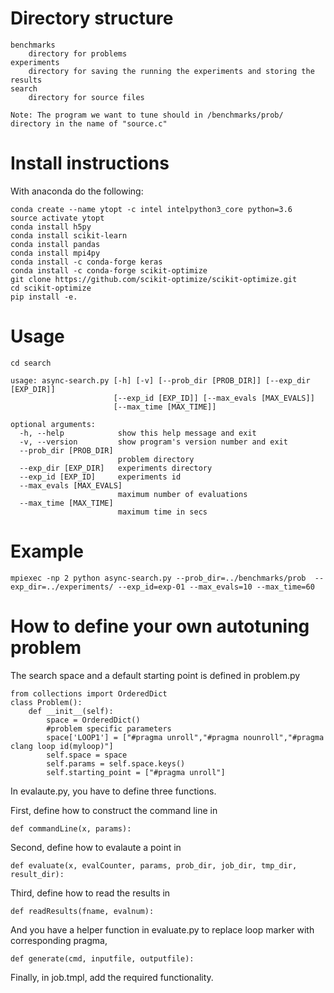 Directory structure 
===================
```
benchmarks
    directory for problems
experiments
    directory for saving the running the experiments and storing the results
search
    directory for source files
    
Note: The program we want to tune should in /benchmarks/prob/ directory in the name of "source.c"
```
Install instructions
====================

With anaconda do the following:

```
conda create --name ytopt -c intel intelpython3_core python=3.6
source activate ytopt
conda install h5py
conda install scikit-learn
conda install pandas
conda install mpi4py
conda install -c conda-forge keras
conda install -c conda-forge scikit-optimize
git clone https://github.com/scikit-optimize/scikit-optimize.git
cd scikit-optimize
pip install -e.
```
Usage
=====
```
cd search

usage: async-search.py [-h] [-v] [--prob_dir [PROB_DIR]] [--exp_dir [EXP_DIR]]
                       [--exp_id [EXP_ID]] [--max_evals [MAX_EVALS]]
                       [--max_time [MAX_TIME]]

optional arguments:
  -h, --help            show this help message and exit
  -v, --version         show program's version number and exit
  --prob_dir [PROB_DIR]
                        problem directory
  --exp_dir [EXP_DIR]   experiments directory
  --exp_id [EXP_ID]     experiments id
  --max_evals [MAX_EVALS]
                        maximum number of evaluations
  --max_time [MAX_TIME]
                        maximum time in secs
```
Example
=======
```
mpiexec -np 2 python async-search.py --prob_dir=../benchmarks/prob  --exp_dir=../experiments/ --exp_id=exp-01 --max_evals=10 --max_time=60 
```
How to define your own autotuning problem
=========================================
The search space and a default starting point is defined in problem.py

```
from collections import OrderedDict
class Problem():
    def __init__(self):
        space = OrderedDict()
        #problem specific parameters
        space['LOOP1'] = ["#pragma unroll","#pragma nounroll","#pragma clang loop id(myloop)"]
        self.space = space
        self.params = self.space.keys()
        self.starting_point = ["#pragma unroll"]
```
In evalaute.py, you have to define three functions.

First, define how to construct the command line in 
```
def commandLine(x, params):
```

Second, define how to evalaute a point in
```
def evaluate(x, evalCounter, params, prob_dir, job_dir, tmp_dir, result_dir):
```

Third, define how to read the results in 
```
def readResults(fname, evalnum):
```

And you have a helper function in evaluate.py to replace loop marker with corresponding pragma,
```
def generate(cmd, inputfile, outputfile):
```

Finally, in job.tmpl, add the required functionality.
